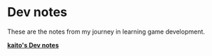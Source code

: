 # Dev notes

These are the notes from my journey in learning game development.

**[kaito's Dev notes](https://kaijotic.github.io/dev-notes/)**
